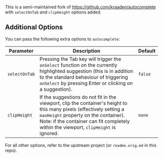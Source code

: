 This is a semi-maintained fork of https://github.com/kraaden/autocomplete with `selectOnTab` and `clipHeight` options added.

## Additional Options

You can pass the following extra options to `autocomplete`:

|Parameter|Description|Default|
|---|---|---|
|`selectOnTab`|Pressing the Tab key will trigger the `onSelect` function on the currently highlighted suggestion (this is in addition to the standard behaviour of triggering `onSelect` by pressing Enter or clicking on a suggestion).|`false`|
|`clipHeight`|If the suggestions do not fit in the viewport, clip the container's height to this many pixels (effectively setting a `maxHeight` property on the container). Note: if the container can fit completely within the viewport, `clipHeight` is ignored.|`none`|

For all other options, refer to the upstream project (or `readme.orig.md` in this repo).
